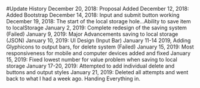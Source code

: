 #Update History
December 20, 2018: Proposal Added
December 12, 2018: Added Bootstrap
December 14, 2018: Input and submit button working
December 19, 2018: The start of the local storage hole...Ability to save item to localStorage
January 2, 2019: Complete redesign of the saving system (Failed)
January 9, 2019: Major Advancements saving to local storage (JSON)
January 10, 2019: UI Design (Input Bar)
January 11-14 2019, Adding Glyphicons to output bars, for delete system (Failed)
January 15, 2019: Most responsiveness for mobile and computer devices added and fixed
January 15, 2019: Fixed lowest number for value problem when saving to local storage
January 17-20, 2019: Attempted to add individual delete and buttons and output styles
January 21, 2019: Deleted all attempts and went back to what I had a week ago. Handing Everything in.
